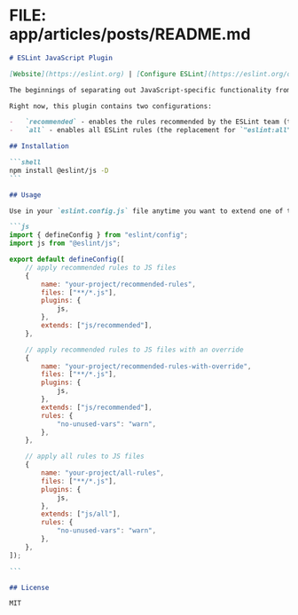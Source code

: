 # FILE: app/articles/posts/README.md

````markdown
# ESLint JavaScript Plugin

[Website](https://eslint.org) | [Configure ESLint](https://eslint.org/docs/latest/use/configure) | [Rules](https://eslint.org/docs/rules/) | [Contributing](https://eslint.org/docs/latest/contribute) | [Twitter](https://twitter.com/geteslint) | [Chatroom](https://eslint.org/chat)

The beginnings of separating out JavaScript-specific functionality from ESLint.

Right now, this plugin contains two configurations:

-   `recommended` - enables the rules recommended by the ESLint team (the replacement for `"eslint:recommended"`)
-   `all` - enables all ESLint rules (the replacement for `"eslint:all"`)

## Installation

```shell
npm install @eslint/js -D
```

## Usage

Use in your `eslint.config.js` file anytime you want to extend one of the configs:

```js
import { defineConfig } from "eslint/config";
import js from "@eslint/js";

export default defineConfig([
	// apply recommended rules to JS files
	{
		name: "your-project/recommended-rules",
		files: ["**/*.js"],
		plugins: {
			js,
		},
		extends: ["js/recommended"],
	},

	// apply recommended rules to JS files with an override
	{
		name: "your-project/recommended-rules-with-override",
		files: ["**/*.js"],
		plugins: {
			js,
		},
		extends: ["js/recommended"],
		rules: {
			"no-unused-vars": "warn",
		},
	},

	// apply all rules to JS files
	{
		name: "your-project/all-rules",
		files: ["**/*.js"],
		plugins: {
			js,
		},
		extends: ["js/all"],
		rules: {
			"no-unused-vars": "warn",
		},
	},
]);

```

## License

MIT
````
